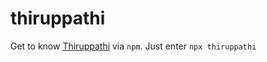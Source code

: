 # thiruppathi

Get to know [Thiruppathi](https://thiru.xyz) via `npm`. Just enter `npx thiruppathi`
